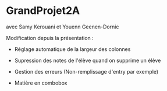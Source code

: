 # GrandProjet2A 
avec Samy Kerouani et Youenn Geenen-Dornic

Modification depuis la présentation :

  * Réglage automatique de la largeur des colonnes
  
  * Supression des notes de l'élève quand on supprime un élève
  
  * Gestion des erreurs (Non-remplissage d'entry par exemple)
  
  * Matière en combobox
